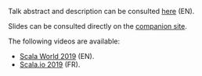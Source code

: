 Talk abstract and description can be consulted [here](./ABSTRACT_EN.md) (EN).

Slides can be consulted directly on the [companion site](https://nrinaudo.github.io/much-ado-about-testing/).

The following videos are available:
* [Scala World 2019](https://www.youtube.com/watch?v=Jhzc7fxY5lw) (EN).
* [Scala.io 2019](https://www.youtube.com/watch?v=803USWX_E80) (FR).
